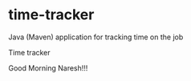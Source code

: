 # time-tracker
Java (Maven) application for tracking time on the job

Time tracker

Good Morning Naresh!!!

